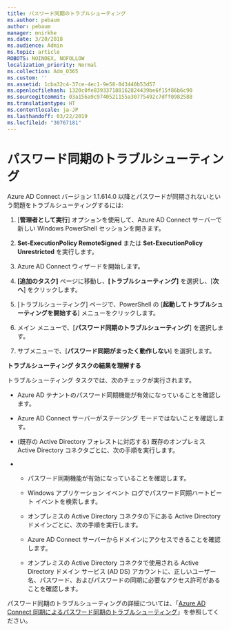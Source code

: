 ```yaml
---
title: パスワード同期のトラブルシューティング
ms.author: pebaum
author: pebaum
manager: mnirkhe
ms.date: 3/20/2018
ms.audience: Admin
ms.topic: article
ROBOTS: NOINDEX, NOFOLLOW
localization_priority: Normal
ms.collection: Adm_O365
ms.custom: ''
ms.assetid: 1cba32c4-37ce-4ec1-9e58-8d3440b53d57
ms.openlocfilehash: 1320c0fe839337188162824439be6f15f86b6c90
ms.sourcegitcommit: 03a156a9c9740521155a30775492c7dff0982588
ms.translationtype: HT
ms.contentlocale: ja-JP
ms.lasthandoff: 03/22/2019
ms.locfileid: "30767181"
---
```

# <a name="troubleshoot-password-synchronization"></a>パスワード同期のトラブルシューティング

Azure AD Connect バージョン 1.1.614.0 以降とパスワードが同期されないという問題をトラブルシューティングするには:
  
1. [**管理者として実行**] オプションを使用して、Azure AD Connect サーバーで新しい Windows PowerShell セッションを開きます。 
    
2. **Set-ExecutionPolicy RemoteSigned** または **Set-ExecutionPolicy Unrestricted** を実行します。 
    
3. Azure AD Connect ウィザードを開始します。
    
4. **[追加のタスク]** ページに移動し、**[トラブルシューティング]** を選択し、[**次へ**] をクリックします。 
    
5. [トラブルシューティング] ページで、PowerShell の [**起動してトラブルシューティングを開始する**] メニューをクリックします。 
    
6. メイン メニューで、[**パスワード同期のトラブルシューティング**] を選択します。 
    
7. サブメニューで、[**パスワード同期がまったく動作しない**] を選択します。 
    
 **トラブルシューティング タスクの結果を理解する**
  
トラブルシューティング タスクでは、次のチェックが実行されます。
  
- Azure AD テナントのパスワード同期機能が有効になっていることを確認します。
    
- Azure AD Connect サーバーがステージング モードではないことを確認します。
    
- (既存の Active Directory フォレストに対応する) 既存のオンプレミス Active Directory コネクタごとに、次の手順を実行します。
    
- 
  - パスワード同期機能が有効になっていることを確認します。
    
  - Windows アプリケーション イベント ログでパスワード同期ハートビート イベントを検索します。
    
  - オンプレミスの Active Directory コネクタの下にある Active Directory ドメインごとに、次の手順を実行します。
    
  - Azure AD Connect サーバーからドメインにアクセスできることを確認します。
    
  - オンプレミスの Active Directory コネクタで使用される Active Directory ドメイン サービス (AD DS) アカウントに、正しいユーザー名、パスワード、およびパスワードの同期に必要なアクセス許可があることを確認します。
    
パスワード同期のトラブルシューティングの詳細については、「[Azure AD Connect 同期によるパスワード同期のトラブルシューティング](https://docs.microsoft.com/azure/active-directory/connect/active-directory-aadconnectsync-troubleshoot-password-synchronization)」を参照してください。
  

